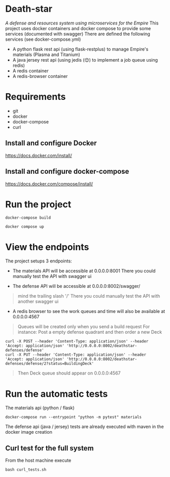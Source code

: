 # Death-star
*A defense and resources system using microservices for the Empire*
This project uses docker containers and docker compose to provide some services (documented with swagger)
There are defined the following services (see docker-compose.yml)
* A python flask rest api (using flask-restplus) to manage Empire's materials (Plasma and Titanium)
* A java jersey rest api (using jedis (😊) to implement a job queue using redis)
* A redis container
* A redis-browser container



# Requirements

* git
* docker
* docker-compose
* curl

## Install and configure Docker

https://docs.docker.com/install/

## Install and configure docker-compose

https://docs.docker.com/compose/install/


# Run the project

```
docker-compose build

docker compose up

```

# View the endpoints
The project setups 3 endpoints:

* The materials API will be accessible at
0.0.0.0:8001
There you could manually test the API with swagger ui

* The defense API will be accessible at
0.0.0.0:8002/swagger/
> mind the trailing slash '/'
There you could manually test the API with another swagger ui

* A redis browser to see the work queues and time will also be available at
0.0.0.0:4567
> Queues will be created only when you send a build request
> For instance:
> Post a empty defense quadrant and then order a new Deck
```
curl -X POST --header 'Content-Type: application/json' --header 'Accept: application/json' 'http://0.0.0.0:8002/deathstar-defenses/defense'
curl -X PUT --header 'Content-Type: application/json' --header 'Accept: application/json' 'http://0.0.0.0:8002/deathstar-defenses/defense/2?status=BuildingDeck'
```
> Then Deck queue should appear on 0.0.0.0:4567



# Run the automatic tests

The materials api (python / flask)
```
docker-compose run --entrypoint "python -m pytest" materials
```
The defense api (java / jersey) tests are already executed with maven in the docker image creation

## Curl test for the full system
 From the host machine execute
```
bash curl_tests.sh 
```

